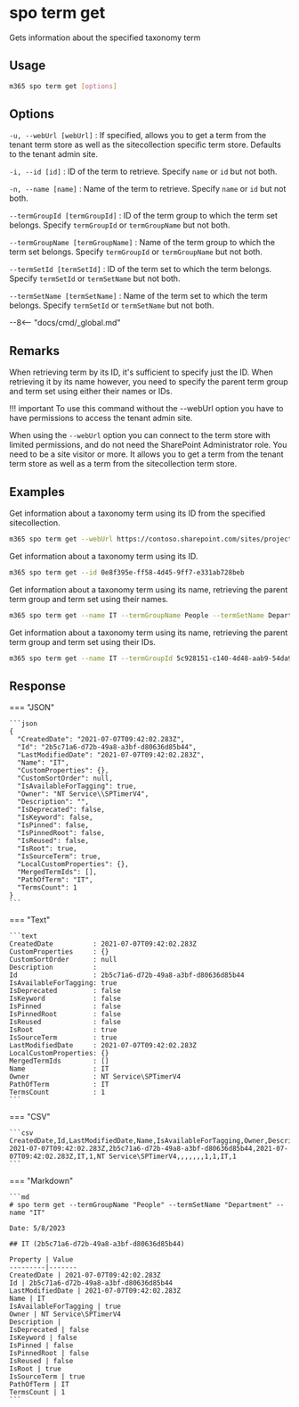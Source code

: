 # spo term get

Gets information about the specified taxonomy term

## Usage

```sh
m365 spo term get [options]
```

## Options

`-u, --webUrl [webUrl]`
: If specified, allows you to get a term from the tenant term store as well as the sitecollection specific term store. Defaults to the tenant admin site.

`-i, --id [id]`
: ID of the term to retrieve. Specify `name` or `id` but not both.

`-n, --name [name]`
: Name of the term to retrieve. Specify `name` or `id` but not both.

`--termGroupId [termGroupId]`
: ID of the term group to which the term set belongs. Specify `termGroupId` or `termGroupName` but not both.

`--termGroupName [termGroupName]`
: Name of the term group to which the term set belongs. Specify `termGroupId` or `termGroupName` but not both.

`--termSetId [termSetId]`
: ID of the term set to which the term belongs. Specify `termSetId` or `termSetName` but not both.

`--termSetName [termSetName]`
: Name of the term set to which the term belongs. Specify `termSetId` or `termSetName` but not both.

--8<-- "docs/cmd/_global.md"

## Remarks

When retrieving term by its ID, it's sufficient to specify just the ID. When retrieving it by its name however, you need to specify the parent term group and term set using either their names or IDs.

!!! important
    To use this command without the --webUrl option you have to have permissions to access the tenant admin site.
    
When using the `--webUrl` option you can connect to the term store with limited permissions, and do not need the SharePoint Administrator role. You need to be a site visitor or more. It allows you to get a term from the tenant term store as well as a term from the sitecollection term store.

## Examples

Get information about a taxonomy term using its ID from the specified sitecollection.

```sh
m365 spo term get --webUrl https://contoso.sharepoint.com/sites/project-x --id 0e8f395e-ff58-4d45-9ff7-e331ab728beb
```

Get information about a taxonomy term using its ID.

```sh
m365 spo term get --id 0e8f395e-ff58-4d45-9ff7-e331ab728beb
```

Get information about a taxonomy term using its name, retrieving the parent term group and term set using their names.

```sh
m365 spo term get --name IT --termGroupName People --termSetName Department
```

Get information about a taxonomy term using its name, retrieving the parent term group and term set using their IDs.

```sh
m365 spo term get --name IT --termGroupId 5c928151-c140-4d48-aab9-54da901c7fef --termSetId 8ed8c9ea-7052-4c1d-a4d7-b9c10bffea6f
```

## Response

=== "JSON"

    ```json
    {
      "CreatedDate": "2021-07-07T09:42:02.283Z",
      "Id": "2b5c71a6-d72b-49a8-a3bf-d80636d85b44",
      "LastModifiedDate": "2021-07-07T09:42:02.283Z",
      "Name": "IT",
      "CustomProperties": {},
      "CustomSortOrder": null,
      "IsAvailableForTagging": true,
      "Owner": "NT Service\\SPTimerV4",
      "Description": "",
      "IsDeprecated": false,
      "IsKeyword": false,
      "IsPinned": false,
      "IsPinnedRoot": false,
      "IsReused": false,
      "IsRoot": true,
      "IsSourceTerm": true,
      "LocalCustomProperties": {},
      "MergedTermIds": [],
      "PathOfTerm": "IT",
      "TermsCount": 1
    }
    ```

=== "Text"

    ```text
    CreatedDate          : 2021-07-07T09:42:02.283Z
    CustomProperties     : {}
    CustomSortOrder      : null
    Description          :
    Id                   : 2b5c71a6-d72b-49a8-a3bf-d80636d85b44
    IsAvailableForTagging: true
    IsDeprecated         : false
    IsKeyword            : false
    IsPinned             : false
    IsPinnedRoot         : false
    IsReused             : false
    IsRoot               : true
    IsSourceTerm         : true
    LastModifiedDate     : 2021-07-07T09:42:02.283Z
    LocalCustomProperties: {}
    MergedTermIds        : []
    Name                 : IT
    Owner                : NT Service\SPTimerV4
    PathOfTerm           : IT
    TermsCount           : 1
    ```

=== "CSV"

    ```csv
    CreatedDate,Id,LastModifiedDate,Name,IsAvailableForTagging,Owner,Description,IsDeprecated,IsKeyword,IsPinned,IsPinnedRoot,IsReused,IsRoot,IsSourceTerm,PathOfTerm,TermsCount
    2021-07-07T09:42:02.283Z,2b5c71a6-d72b-49a8-a3bf-d80636d85b44,2021-07-07T09:42:02.283Z,IT,1,NT Service\SPTimerV4,,,,,,,1,1,IT,1
    ```

=== "Markdown"

    ```md
    # spo term get --termGroupName "People" --termSetName "Department" --name "IT"

    Date: 5/8/2023

    ## IT (2b5c71a6-d72b-49a8-a3bf-d80636d85b44)

    Property | Value
    ---------|-------
    CreatedDate | 2021-07-07T09:42:02.283Z
    Id | 2b5c71a6-d72b-49a8-a3bf-d80636d85b44
    LastModifiedDate | 2021-07-07T09:42:02.283Z
    Name | IT
    IsAvailableForTagging | true
    Owner | NT Service\SPTimerV4
    Description |
    IsDeprecated | false
    IsKeyword | false
    IsPinned | false
    IsPinnedRoot | false
    IsReused | false
    IsRoot | true
    IsSourceTerm | true
    PathOfTerm | IT
    TermsCount | 1
    ```
